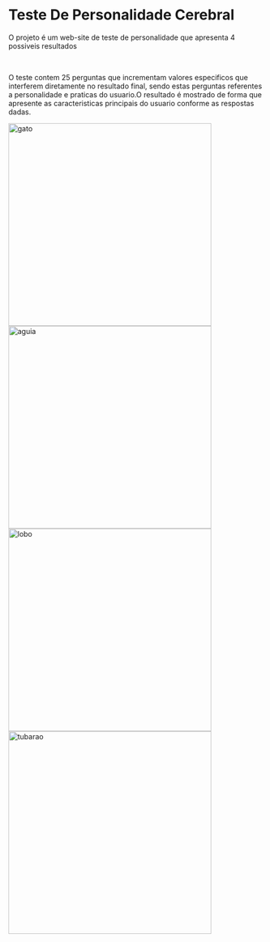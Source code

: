 # Teste De Personalidade Cerebral



<p>O projeto é um web-site de teste de personalidade que apresenta 4 possiveis resultados<p>

<div display="inline">
 <img align="center" width="3rem" height="3rem" alt="gato" src="https://github.com/BernardoSsilva/TesteDePreferenciaCerebral/assets/126777966/220ee512-b0e1-440a-bfd8-f404c0b73d70">
  <img align="center" width="3rem"  alt="aguia" src="">
   <img align="center" width="3rem"  alt="lobo" src="">
    <img align="center" width="3rem"  alt="tubarao" src="">
</div>

<p>O teste contem 25 perguntas que incrementam valores especificos que interferem diretamente no resultado final, sendo estas perguntas referentes a personalidade e praticas do usuario.</p<

<p>O resultado é mostrado de forma que apresente as caracteristicas principais do usuario conforme as respostas dadas.</p>

<div display="grid" gap="2rem">
 <img  gap="1rem" align="center" alt="gato" width="400px" heigt="314px" src="https://github.com/BernardoSsilva/TesteDePreferenciaCerebral/assets/126777966/fb198560-8044-4d8f-b9e6-874110de7415">
 <img gap="1rem" align="center" alt="aguia" width="400px" heigt="314px" src="https://github.com/BernardoSsilva/TesteDePreferenciaCerebral/assets/126777966/21cf8a3c-4642-43dd-b59e-eb7498de3d87">
<img gap="1rem" align="center" alt="lobo" width="400px" heigt="314px" src="https://github.com/BernardoSsilva/TesteDePreferenciaCerebral/assets/126777966/6469c391-0060-48e7-bca1-bb53fca59b2b">
<img gap="1rem" align="center" alt="tubarao" width="400px" heigt="314px" src="https://github.com/BernardoSsilva/TesteDePreferenciaCerebral/assets/126777966/94493df8-4d0d-430a-ae8f-052b0d0dc85d">
</div>
